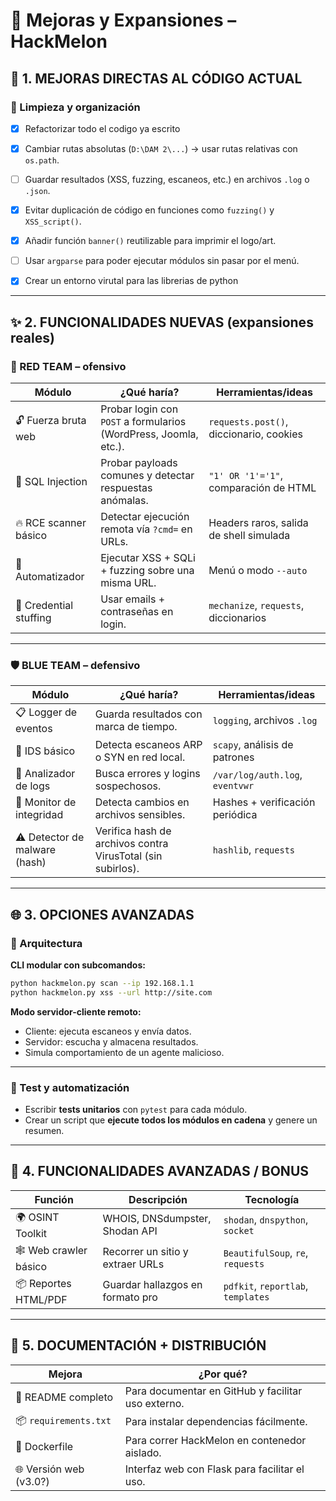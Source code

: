 # 🔧 Mejoras y Expansiones – HackMelon

## 🔧 1. MEJORAS DIRECTAS AL CÓDIGO ACTUAL

### 🧹 Limpieza y organización
- [x] Refactorizar todo el codigo ya escrito
- [x] Cambiar rutas absolutas (`D:\DAM 2\...`) → usar rutas relativas con `os.path`.
- [ ] Guardar resultados (XSS, fuzzing, escaneos, etc.) en archivos `.log` o `.json`.
- [x] Evitar duplicación de código en funciones como `fuzzing()` y `XSS_script()`.
- [x] Añadir función `banner()` reutilizable para imprimir el logo/art.
- [ ] Usar `argparse` para poder ejecutar módulos sin pasar por el menú.
- [x] Crear un entorno virutal para las librerias de python


---

## ✨ 2. FUNCIONALIDADES NUEVAS (expansiones reales)

### 🧨 RED TEAM – ofensivo

| Módulo                  | ¿Qué haría?                                                                 | Herramientas/ideas                          |
|-------------------------|------------------------------------------------------------------------------|---------------------------------------------|
| 🔓 Fuerza bruta web     | Probar login con `POST` a formularios (WordPress, Joomla, etc.).            | `requests.post()`, diccionario, cookies     |
| 🧬 SQL Injection        | Probar payloads comunes y detectar respuestas anómalas.                      | `"1' OR '1'='1"`, comparación de HTML        |
| 🔥 RCE scanner básico   | Detectar ejecución remota vía `?cmd=` en URLs.                              | Headers raros, salida de shell simulada     |
| 🧪 Automatizador        | Ejecutar XSS + SQLi + fuzzing sobre una misma URL.                          | Menú o modo `--auto`                        |
| 🔐 Credential stuffing  | Usar emails + contraseñas en login.                                         | `mechanize`, `requests`, diccionarios       |

---

### 🛡️ BLUE TEAM – defensivo

| Módulo                         | ¿Qué haría?                                                   | Herramientas/ideas                 |
|--------------------------------|----------------------------------------------------------------|------------------------------------|
| 📋 Logger de eventos           | Guarda resultados con marca de tiempo.                        | `logging`, archivos `.log`         |
| 📶 IDS básico                  | Detecta escaneos ARP o SYN en red local.                      | `scapy`, análisis de patrones      |
| 📁 Analizador de logs          | Busca errores y logins sospechosos.                           | `/var/log/auth.log`, `eventvwr`    |
| 👀 Monitor de integridad       | Detecta cambios en archivos sensibles.                        | Hashes + verificación periódica    |
| ⚠️ Detector de malware (hash)  | Verifica hash de archivos contra VirusTotal (sin subirlos).   | `hashlib`, `requests`              |

---

## 🌐 3. OPCIONES AVANZADAS

### 🧱 Arquitectura

**CLI modular con subcomandos:**

```bash
python hackmelon.py scan --ip 192.168.1.1
python hackmelon.py xss --url http://site.com
```

**Modo servidor-cliente remoto:**
- Cliente: ejecuta escaneos y envía datos.
- Servidor: escucha y almacena resultados.
- Simula comportamiento de un agente malicioso.

---
### 🧪 Test y automatización

- Escribir **tests unitarios** con `pytest` para cada módulo.
- Crear un script que **ejecute todos los módulos en cadena** y genere un resumen.

---
## 🚀 4. FUNCIONALIDADES AVANZADAS / BONUS

| Función                | Descripción                      | Tecnología                        |
| ---------------------- | -------------------------------- | --------------------------------- |
| 🌍 OSINT Toolkit       | WHOIS, DNSdumpster, Shodan API   | `shodan`, `dnspython`, `socket`   |
| 🕸️ Web crawler básico | Recorrer un sitio y extraer URLs | `BeautifulSoup`, `re`, `requests` |
| 📦 Reportes HTML/PDF   | Guardar hallazgos en formato pro | `pdfkit`, `reportlab`, `templates`  |

---
## 📘 5. DOCUMENTACIÓN + DISTRIBUCIÓN

| Mejora                 | ¿Por qué?                                          |
| ---------------------- | -------------------------------------------------- |
| 📝 README completo     | Para documentar en GitHub y facilitar uso externo. |
| 📦 `requirements.txt`  | Para instalar dependencias fácilmente.             |
| 🧪 Dockerfile          | Para correr HackMelon en contenedor aislado.       |
| 🌐 Versión web (v3.0?) | Interfaz web con Flask para facilitar el uso.      |
